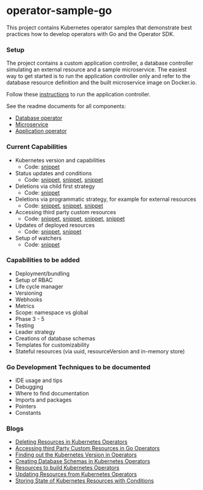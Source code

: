 # operator-sample-go

This project contains Kubernetes operator samples that demonstrate best practices how to develop operators with Go and the Operator SDK.

### Setup

The project contains a custom application controller, a database controller simulating an external resource and a sample microservice. The easiest way to get started is to run the application controller only and refer to the database resource definition and the built microservice image on Docker.io.

Follow these [instructions](operator-application/README.md#setup-and-usage) to run the application controller.

See the readme documents for all components:

* [Database operator](operator-application/README.md)
* [Microservice](simple-microservice/README.md)
* [Application operator](operator-application/README.md)

### Current Capabilities

* Kubernetes version and capabilities
    * Code: [snippet](https://github.com/nheidloff/operator-sample-go/blob/aa9fd15605a54f712e1233423236bd152940f238/operator-application/controllers/application_controller.go#L349)
* Status updates and conditions
    * Code: [snippet](https://github.com/nheidloff/operator-sample-go/blob/ca5a50763cf36d4d74786119573a4e4865d4a942/operator-application/controllers/application_controller.go#L564), [snippet](https://github.com/nheidloff/operator-sample-go/blob/ca5a50763cf36d4d74786119573a4e4865d4a942/operator-application/controllers/application_controller.go#L503), [snippet](https://github.com/nheidloff/operator-sample-go/blob/ca5a50763cf36d4d74786119573a4e4865d4a942/operator-application/controllers/application_controller.go#L240)
* Deletions via child first strategy
    * Code: [snippet](https://github.com/nheidloff/operator-sample-go/blob/aa9fd15605a54f712e1233423236bd152940f238/operator-application/controllers/application_controller.go#L266)
* Deletions via programmatic strategy, for example for external resources
    * Code: [snippet](https://github.com/nheidloff/operator-sample-go/blob/aa9fd15605a54f712e1233423236bd152940f238/operator-application/controllers/application_controller.go#L101), [snippet](https://github.com/nheidloff/operator-sample-go/blob/aa9fd15605a54f712e1233423236bd152940f238/operator-application/controllers/application_controller.go#L379), [snippet](https://github.com/nheidloff/operator-sample-go/blob/aa9fd15605a54f712e1233423236bd152940f238/operator-application/controllers/application_controller.go#L206)
* Accessing third party custom resources
    * Code: [snippet](https://github.com/nheidloff/operator-sample-go/blob/aa9fd15605a54f712e1233423236bd152940f238/operator-application/controllers/application_controller.go#L26), [snippet](https://github.com/nheidloff/operator-sample-go/blob/aa9fd15605a54f712e1233423236bd152940f238/operator-application/controllers/application_controller.go#L117), [snippet](https://github.com/nheidloff/operator-sample-go/blob/aa9fd15605a54f712e1233423236bd152940f238/operator-application/controllers/application_controller.go#L270), [snippet](https://github.com/nheidloff/operator-sample-go/blob/aa9fd15605a54f712e1233423236bd152940f238/operator-application/main.go#L31)
* Updates of deployed resources
    * Code: [snippet](https://github.com/nheidloff/operator-sample-go/blob/ca5a50763cf36d4d74786119573a4e4865d4a942/operator-application/controllers/application_controller.go#L194), [snippet](https://github.com/nheidloff/operator-sample-go/blob/ca5a50763cf36d4d74786119573a4e4865d4a942/operator-application/controllers/application_controller.go#L591)
* Setup of watchers
    * Code: [snippet](https://github.com/nheidloff/operator-sample-go/blob/aa9fd15605a54f712e1233423236bd152940f238/operator-application/controllers/application_controller.go#L218)

### Capabilities to be added

* Deployment/bundling
* Setup of RBAC
* Life cycle manager
* Versioning
* Webhooks
* Metrics
* Scope: namespace vs global
* Phase 3 - 5
* Testing
* Leader strategy
* Creations of database schemas
* Templates for customizability
* Stateful resources (via uuid, resourceVersion and in-memory store)

### Go Development Techniques to be documented

* IDE usage and tips
* Debugging
* Where to find documentation
* Imports and packages
* Pointers
* Constants

### Blogs

* [Deleting Resources in Kubernetes Operators](http://heidloff.net/article/deleting-resources-kubernetes-operators/)
* [Accessing third Party Custom Resources in Go Operators](http://heidloff.net/article/accessing-third-party-custom-resources-go-operators/)
* [Finding out the Kubernetes Version in Operators](http://heidloff.net/article/finding-kubernetes-version-capabilities-operators/)
* [Creating Database Schemas in Kubernetes Operators](http://heidloff.net/article/creating-database-schemas-kubernetes-operators/)
* [Resources to build Kubernetes Operators](http://heidloff.net/articles/resources-to-build-kubernetes-operators/)
* [Updating Resources from Kubernetes Operators](http://heidloff.net/article/updating-resources-kubernetes-operators/)
* [Storing State of Kubernetes Resources with Conditions](http://heidloff.net/article/storing-state-status-kubernetes-resources-conditions-operators-go/)